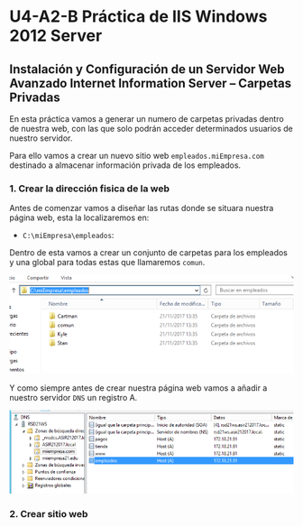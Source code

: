 # U4-A2-B Práctica de IIS Windows 2012 Server

## Instalación y Configuración de un Servidor Web Avanzado Internet Information Server – Carpetas Privadas

En esta práctica vamos a generar un numero de carpetas privadas dentro de nuestra web, con las que solo podrán acceder determinados usuarios de nuestro servidor.

Para ello vamos a crear un nuevo sitio web `empleados.miEmpresa.com` destinado a almacenar información privada de los empleados.

### 1. Crear la dirección fisica de la web

Antes de comenzar vamos a diseñar las rutas donde se situara nuestra página web, esta la localizaremos en:

- `C:\miEmpresa\empleados`:

Dentro de esta vamos a crear un conjunto de carpetas para los empleados y una global para todas estas que llamaremos `comun`.

![Imagen](img/01.png)

Y como siempre antes de crear nuestra página web vamos a añadir a nuestro servidor `DNS` un registro A.

![Imagen](img/02.png)

### 2. Crear sitio web
